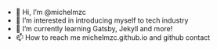 - 👋 Hi, I’m @michelmzc
- 👀 I’m interested in introducing myself to tech industry
- 🌱 I’m currently learning Gatsby, Jekyll and more!
- 📫 How to reach me michelmzc.github.io and github contact

<!---
michelmzc/michelmzc is a ✨ special ✨ repository because its `README.md` (this file) appears on your GitHub profile.
You can click the Preview link to take a look at your changes.
--->

